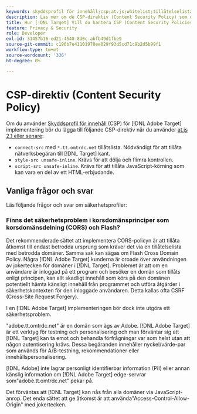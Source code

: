 ```yaml
---
keywords: skyddsprofil för innehåll;csp;at.js;whitelist;tillåtelselista;flimmer;pre-hide;prehide
description: Läs mer om de CSP-direktiv (Content Security Policy) som du bör lägga till när du använder Adobe Target.
title: Hur [!DNL Target] Vill du hantera CSP (Content Security Policies)?
feature: Privacy & Security
role: Developer
exl-id: 31457b16-ed21-4540-8d0c-abfb49d1fbe9
source-git-commit: c196b7e41101978ee029f93d5cd71c9b2d5b99f1
workflow-type: tm+mt
source-wordcount: '336'
ht-degree: 0%

---
```


# CSP-direktiv (Content Security Policy)

Om du använder [Skyddsprofil för innehåll](https://en.wikipedia.org/wiki/Content_Security_Policy) (CSP) för [!DNL Adobe Target] implementering bör du lägga till följande CSP-direktiv när du använder [at.js 2.1 eller senare](https://developer.adobe.com/target/implement/client-side/atjs/target-atjs-versions/):

* `connect-src` med `*.tt.omtrdc.net` tillåtslista. Nödvändigt för att tillåta nätverksbegäran till [!DNL Target] kant.
* `style-src unsafe-inline`. Krävs för att dölja och flimra kontrollen.
* `script-src unsafe-inline`.  Krävs för att tillåta JavaScript-körning som kan vara en del av ett HTML-erbjudande.

## Vanliga frågor och svar

Läs följande frågor och svar om säkerhetsprofiler:

### Finns det säkerhetsproblem i korsdomänsprinciper som korsdomänsdelning (CORS) och Flash?

Det rekommenderade sättet att implementera CORS-policyn är att tillåta åtkomst till endast betrodda ursprung som kräver det via en tillåtelselista med betrodda domäner. Samma sak kan sägas om Flash Cross Domain Policy. Några [!DNL Adobe Target] kunderna är oroade över användningen av jokertecken för domäner i [!DNL Target]. Problemet är att om en användare är inloggad på ett program och besöker en domän som tillåts enligt principen, kan allt skadligt innehåll som körs på den domänen potentiellt hämta känsligt innehåll från programmet och utföra åtgärder i säkerhetskontexten för den inloggade användaren. Detta kallas ofta CSRF (Cross-Site Request Forgery).

I en [!DNL Adobe Target] implementeringen bör dock inte utgöra ett säkerhetsproblem.

&quot;adobe.tt.omtrdc.net&quot; är en domän som ägs av Adobe. [!DNL Adobe Target] är ett verktyg för testning och personalisering och man förväntar sig att [!DNL Target] kan ta emot och behandla förfrågningar var som helst utan att någon autentisering krävs. Dessa begäranden innehåller nyckel/värde-par som används för A/B-testning, rekommendationer eller innehållspersonalisering.

[!DNL Adobe] inte lagrar personligt identifierbar information (PII) eller annan känslig information om [!DNL Adobe Target] edge-servrar som&quot;adobe.tt.omtrdc.net&quot; pekar på.

Det förväntas att [!DNL Target] kan nås från alla domäner via JavaScript-anrop. Det enda sättet att ge åtkomst är att använda&quot;Access-Control-Allow-Origin&quot; med jokertecken.
